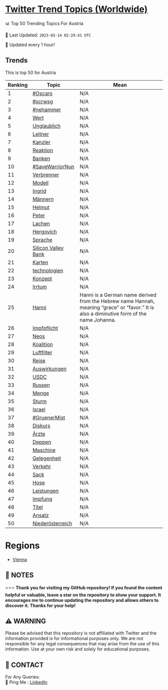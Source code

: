 [Twitter Trend Topics (Worldwide)](https://github.com/ErcinDedeoglu/Twitter-Trend-Topics)
==========


📊 Top 50 Trending Topics For Austria

📆 Last Updated: `2023-03-14 02:29:41 UTC`

🔧 Updated every 1 hour!


## Trends

This is top 50 for Austria

| Ranking | Topic | Mean |
| ------- | ------------ | ------------ |
| 1 | [#Oscars](http://twitter.com/search?q=%23Oscars) | N/A |
| 2 | [#scrwsg](http://twitter.com/search?q=%23scrwsg) | N/A |
| 3 | [#nehammer](http://twitter.com/search?q=%23nehammer) | N/A |
| 4 | [Wert](http://twitter.com/search?q=Wert) | N/A |
| 5 | [Unglaublich](http://twitter.com/search?q=Unglaublich) | N/A |
| 6 | [Leitner](http://twitter.com/search?q=Leitner) | N/A |
| 7 | [Kanzler](http://twitter.com/search?q=Kanzler) | N/A |
| 8 | [Reaktion](http://twitter.com/search?q=Reaktion) | N/A |
| 9 | [Banken](http://twitter.com/search?q=Banken) | N/A |
| 10 | [#SaveWarriorNun](http://twitter.com/search?q=%23SaveWarriorNun) | N/A |
| 11 | [Verbrenner](http://twitter.com/search?q=Verbrenner) | N/A |
| 12 | [Modell](http://twitter.com/search?q=Modell) | N/A |
| 13 | [Ingrid](http://twitter.com/search?q=Ingrid) | N/A |
| 14 | [Männern](http://twitter.com/search?q=M%c3%a4nnern) | N/A |
| 15 | [Helmut](http://twitter.com/search?q=Helmut) | N/A |
| 16 | [Peter](http://twitter.com/search?q=Peter) | N/A |
| 17 | [Lachen](http://twitter.com/search?q=Lachen) | N/A |
| 18 | [Hergovich](http://twitter.com/search?q=Hergovich) | N/A |
| 19 | [Sprache](http://twitter.com/search?q=Sprache) | N/A |
| 20 | [Silicon Valley Bank](http://twitter.com/search?q=Silicon+Valley+Bank) | N/A |
| 21 | [Karten](http://twitter.com/search?q=Karten) | N/A |
| 22 | [technologien](http://twitter.com/search?q=technologien) | N/A |
| 23 | [Konzept](http://twitter.com/search?q=Konzept) | N/A |
| 24 | [Irrtum](http://twitter.com/search?q=Irrtum) | N/A |
| 25 | [Hanni](http://twitter.com/search?q=Hanni) | Hanni is a German name derived from the Hebrew name Hannah, meaning “grace” or “favor.” It is also a diminutive form of the name Johanna. |
| 26 | [Impfpflicht](http://twitter.com/search?q=Impfpflicht) | N/A |
| 27 | [Neos](http://twitter.com/search?q=Neos) | N/A |
| 28 | [Koalition](http://twitter.com/search?q=Koalition) | N/A |
| 29 | [Luftfilter](http://twitter.com/search?q=Luftfilter) | N/A |
| 30 | [Reise](http://twitter.com/search?q=Reise) | N/A |
| 31 | [Auswirkungen](http://twitter.com/search?q=Auswirkungen) | N/A |
| 32 | [USDC](http://twitter.com/search?q=USDC) | N/A |
| 33 | [Russen](http://twitter.com/search?q=Russen) | N/A |
| 34 | [Menge](http://twitter.com/search?q=Menge) | N/A |
| 35 | [Sturm](http://twitter.com/search?q=Sturm) | N/A |
| 36 | [Israel](http://twitter.com/search?q=Israel) | N/A |
| 37 | [#GruenerMist](http://twitter.com/search?q=%23GruenerMist) | N/A |
| 38 | [Diskurs](http://twitter.com/search?q=Diskurs) | N/A |
| 39 | [Ärzte](http://twitter.com/search?q=%c3%84rzte) | N/A |
| 40 | [Deppen](http://twitter.com/search?q=Deppen) | N/A |
| 41 | [Maschine](http://twitter.com/search?q=Maschine) | N/A |
| 42 | [Gelegenheit](http://twitter.com/search?q=Gelegenheit) | N/A |
| 43 | [Verkehr](http://twitter.com/search?q=Verkehr) | N/A |
| 44 | [Sack](http://twitter.com/search?q=Sack) | N/A |
| 45 | [Hose](http://twitter.com/search?q=Hose) | N/A |
| 46 | [Leistungen](http://twitter.com/search?q=Leistungen) | N/A |
| 47 | [Impfung](http://twitter.com/search?q=Impfung) | N/A |
| 48 | [Titel](http://twitter.com/search?q=Titel) | N/A |
| 49 | [Ansatz](http://twitter.com/search?q=Ansatz) | N/A |
| 50 | [Niederösterreich](http://twitter.com/search?q=Nieder%c3%b6sterreich) | N/A |



# Regions

* [Vienna](</Austria/Vienna.md>)



## 📝 NOTES

⭐⭐⭐ **Thank you for visiting my GitHub repository! If you found the content helpful or valuable, leave a star on the repository to show your support. It encourages me to continue updating the repository and allows others to discover it. Thanks for your help!**


## ⚠️ WARNING

Please be advised that this repository is not affiliated with Twitter and the information provided is for informational purposes only. We are not responsible for any legal consequences that may arise from the use of this information. Use at your own risk and solely for educational purposes.


## 📨 CONTACT

 For Any Queries:  
            🏓 Ping Me : [LinkedIn](https://www.linkedin.com/in/ercindedeoglu/)
